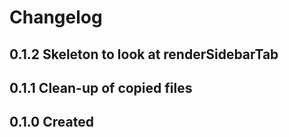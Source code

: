 # Changelog

## 0.1.2 Skeleton to look at renderSidebarTab

## 0.1.1 Clean-up of copied files

## 0.1.0 Created
